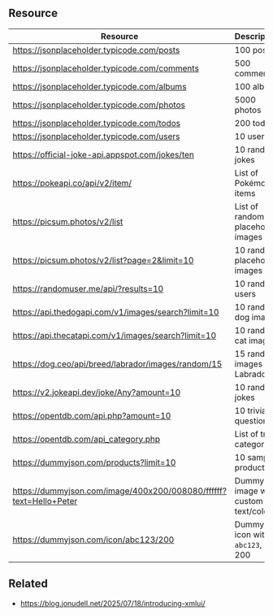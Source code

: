 ## Resource

| Resource                                                           | Description                           |
|--------------------------------------------------------------------|---------------------------------------|
| https://jsonplaceholder.typicode.com/posts                         | 100 posts                             |
| https://jsonplaceholder.typicode.com/comments                      | 500 comments                          |
| https://jsonplaceholder.typicode.com/albums                        | 100 albums                            |
| https://jsonplaceholder.typicode.com/photos                        | 5000 photos                           |
| https://jsonplaceholder.typicode.com/todos                         | 200 todos                             |
| https://jsonplaceholder.typicode.com/users                         | 10 users                              |
| https://official-joke-api.appspot.com/jokes/ten                    | 10 random jokes                       |
| https://pokeapi.co/api/v2/item/                                    | List of Pokémon items                 |
| https://picsum.photos/v2/list                                      | List of random placeholder images     |
| https://picsum.photos/v2/list?page=2&limit=10                      | 10 random placeholder images          |
| https://randomuser.me/api/?results=10                              | 10 random users                       |
| https://api.thedogapi.com/v1/images/search?limit=10                | 10 random dog images                  |
| https://api.thecatapi.com/v1/images/search?limit=10                | 10 random cat images                  |
| https://dog.ceo/api/breed/labrador/images/random/15                | 15 random images of Labrador          |
| https://v2.jokeapi.dev/joke/Any?amount=10                          | 10 random jokes                       |
| https://opentdb.com/api.php?amount=10                              | 10 trivia questions                   |
| https://opentdb.com/api_category.php                               | List of trivia categories             |
| https://dummyjson.com/products?limit=10                            | 10 sample products                    |
| https://dummyjson.com/image/400x200/008080/ffffff?text=Hello+Peter | Dummy image with custom text/color    |
| https://dummyjson.com/icon/abc123/200                              | Dummy icon with ID `abc123`, size 200 |

## Related

- https://blog.jonudell.net/2025/07/18/introducing-xmlui/
